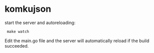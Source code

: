 # komkujson

start the server and autoreloading:

     make watch


Edit the main.go file and the server will automatically reload if the build succeeded. 
  
